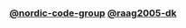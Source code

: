 ### [@nordic-code-group](https://github.com/nordic-code-group) [@raag2005-dk](https://github.com/raag2005-dk)
